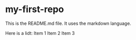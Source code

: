 # my-first-repo

This is the README.md file. It uses the markdown language.

Here is a lidt:
    Item 1
    Item 2
    Item 3
    